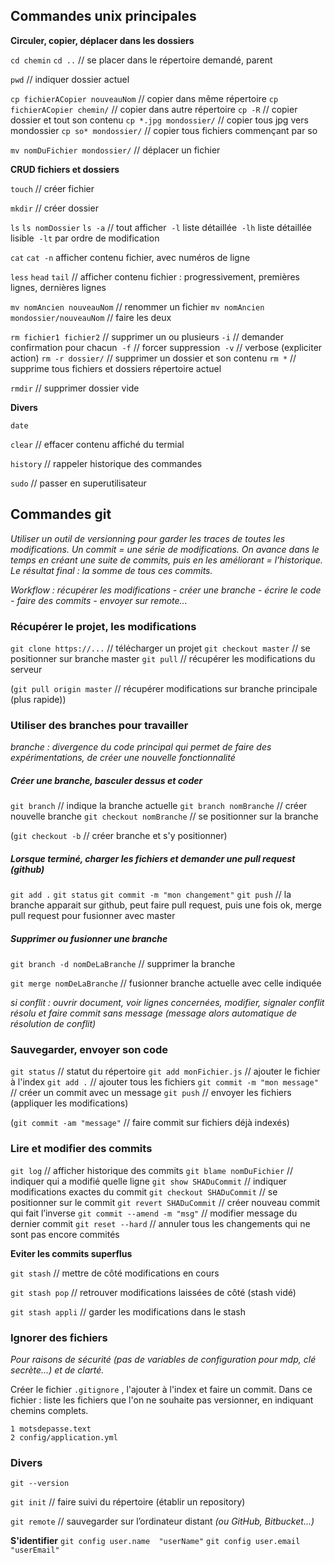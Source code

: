 ## Commandes unix principales

**Circuler, copier, déplacer dans les dossiers**

`cd chemin` `cd ..`  // se placer dans le répertoire demandé, parent

`pwd`  // indiquer dossier actuel

`cp fichierACopier nouveauNom`  // copier dans même répertoire
`cp fichierACopier chemin/`  // copier dans autre répertoire
`cp -R`  // copier dossier et tout son contenu
`cp *.jpg mondossier/`  // copier tous jpg vers mondossier
`cp so* mondossier/`  // copier tous fichiers commençant par so

`mv nomDuFichier mondossier/`  // déplacer un fichier

**CRUD fichiers et dossiers**

`touch`  // créer fichier

`mkdir`  // créer dossier

`ls` `ls nomDossier` 
`ls -a` //  tout afficher 
​	`-l` liste détaillée 
​	`-lh` liste détaillée lisible
​	`-lt` par ordre de modification

`cat` `cat -n` afficher contenu fichier, avec numéros de ligne

`less` `head` `tail` // afficher contenu fichier : progressivement, premières lignes, dernières lignes

`mv nomAncien nouveauNom`  // renommer un fichier
`mv nomAncien mondossier/nouveauNom`  // faire les deux

`rm fichier1 fichier2`  // supprimer un ou plusieurs 
​	`-i`	 // demander confirmation pour chacun
​	`-f`	 // forcer suppression
​	`-v`	 // verbose (expliciter action)
`rm -r dossier/`	 // supprimer un dossier et son contenu
`rm *`  // supprime tous fichiers et dossiers répertoire actuel

`rmdir`  // supprimer dossier vide

**Divers**

`date` 

`clear`  // effacer contenu affiché du termial

`history`  // rappeler historique des commandes

`sudo`  // passer en superutilisateur

## Commandes git

*Utiliser un outil de versionning pour garder les traces de toutes les modifications. Un commit = une série de modifications. On avance dans le temps en créant une suite de commits, puis en les améliorant = l’historique. Le résultat final : la somme de tous ces commits.*

*Workflow : récupérer les modifications - créer une branche - écrire le code - faire des commits - envoyer sur remote...*

### Récupérer le projet, les modifications

`git clone https://...`  // télécharger un projet
`git checkout master`  // se positionner sur branche master
`git pull`  // récupérer les modifications du serveur

(`git pull origin master`  // récupérer modifications sur branche principale (plus rapide))

### Utiliser des branches pour travailler

*branche : divergence du code principal qui permet de faire des expérimentations, de créer une nouvelle fonctionnalité*

##### Créer une branche, basculer dessus et coder

`git branch` // indique la branche actuelle
`git branch nomBranche` // créer nouvelle branche
`git checkout nomBranche` // se positionner sur la branche

(`git checkout -b`  // créer branche et s'y positionner)

##### Lorsque terminé, charger les fichiers et demander une pull request (github)

`git add .`
`git status`
`git commit -m "mon changement"`
`git push` // la branche apparait sur github, peut faire pull request, puis une fois ok, merge pull request pour fusionner avec master

##### Supprimer ou fusionner une branche

`git branch -d nomDeLaBranche`  // supprimer la branche

`git merge nomDeLaBranche`  // fusionner branche actuelle avec celle indiquée

*si conflit : ouvrir document, voir lignes concernées, modifier, signaler conflit résolu et faire commit sans message (message alors automatique de résolution de conflit)*

### Sauvegarder, envoyer son code

`git status` // statut du répertoire
`git add monFichier.js` // ajouter le fichier à l'index
`git add .` // ajouter tous les fichiers
`git commit -m "mon message"` // créer un commit avec un message
`git push` // envoyer les fichiers (appliquer les modifications)

(`git commit -am "message"`  //  faire commit sur fichiers déjà indexés)

### Lire et modifier des commits

`git log`  // afficher historique des commits
`git blame nomDuFichier`  // indiquer qui a modifié quelle ligne
`git show SHADuCommit`  // indiquer modifications exactes du commit
`git checkout SHADuCommit`  // se positionner sur le commit
`git revert SHADuCommit`  // créer nouveau commit qui fait l’inverse
`git commit --amend -m "msg"`  // modifier message du dernier commit
`git reset --hard`  // annuler tous les changements qui ne sont pas encore commités

**Eviter les commits superflus**

`git stash`  // mettre de côté modifications en cours

`git stash pop`  // retrouver modifications laissées de côté (stash vidé)

`git stash appli`  // garder les modifications dans le stash

### Ignorer des fichiers

*Pour raisons de sécurité (pas de variables de configuration pour mdp, clé secrète...) et de clarté.*

Créer le fichier `.gitignore` , l'ajouter à l'index et faire un commit. Dans ce fichier : liste les fichiers que l'on ne souhaite pas versionner, en indiquant chemins complets.

```
1 motsdepasse.text
2 config/application.yml
```

### Divers

`git --version`

`git init`  // faire suivi du répertoire (établir un repository)

`git remote`	  // sauvegarder sur l’ordinateur distant *(ou GitHub, Bitbucket...)*

**S'identifier**
`git config user.name  "userName"`
`git config user.email "userEmail"`


